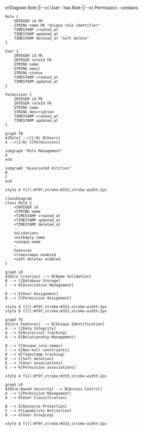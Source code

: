 erDiagram
    Role ||--o{ User : has
    Role ||--o{ Permission : contains

    Role {
        INTEGER id PK
        STRING name UK "Unique role identifier"
        TIMESTAMP created_at
        TIMESTAMP updated_at
        TIMESTAMP deleted_at "Soft delete"
    }

    User {
        INTEGER id PK
        INTEGER roleId FK
        STRING name
        STRING email
        STRING status
        TIMESTAMP created_at
        TIMESTAMP updated_at
    }

    Permission {
        INTEGER id PK
        INTEGER roleId FK
        STRING name
        STRING description
        TIMESTAMP created_at
        TIMESTAMP updated_at
    }

    graph TB
    A[Role] -->|1:N| B[Users]
    A -->|1:N| C[Permissions]
    
    subgraph "Role Management"
    A
    end
    
    subgraph "Associated Entities"
    B
    C
    end

    style A fill:#f9f,stroke:#333,stroke-width:2px

    classDiagram
    class Role {
        +INTEGER id
        +STRING name
        +TIMESTAMP created_at
        +TIMESTAMP updated_at
        +TIMESTAMP deleted_at
        --
        Validations
        +notEmpty name
        +unique name
        --
        Features
        +timestamps enabled
        +soft deletes enabled
    }

    graph LR
    A[Role Creation] --> B[Name Validation]
    B --> C[Database Storage]
    C --> D[Association Management]
    
    D --> E[User Assignment]
    D --> F[Permission Assignment]
    
    style A fill:#f9f,stroke:#333,stroke-width:2px
    style D fill:#f9f,stroke:#333,stroke-width:2px

    graph TD
    A[Core Features] --> B[Unique Identification]
    A --> C[Data Integrity]
    A --> D[Historical Tracking]
    A --> E[Relationship Management]
    
    B --> F[Unique role names]
    C --> G[Non-null constraints]
    D --> H[Timestamp tracking]
    D --> I[Soft deletion]
    E --> J[User associations]
    E --> K[Permission associations]

    style A fill:#f9f,stroke:#333,stroke-width:2px

    graph LR
    A[Role-Based Security] --> B[Access Control]
    A --> C[Permission Management]
    A --> D[User Classification]
    
    B --> E[Resource Protection]
    C --> F[Capability Definition]
    D --> G[User Grouping]

    style A fill:#f9f,stroke:#333,stroke-width:2px